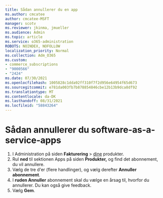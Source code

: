 ```yaml
---
title: Sådan annullerer du en app
ms.author: cmcatee
author: cmcatee-MSFT
manager: scotv
ms.reviewer: jkinma, jmueller
ms.audience: Admin
ms.topic: article
ms.service: o365-administration
ROBOTS: NOINDEX, NOFOLLOW
localization_priority: Normal
ms.collection: Adm_O365
ms.custom:
- commerce_subscriptions
- "9000566"
- "2424"
ms.date: 07/30/2021
ms.openlocfilehash: 1005828c1dda92ff310f7f2d956e64954f65d673
ms.sourcegitcommit: e781da003fb7b878854846cbe12b13b9dca8df92
ms.translationtype: MT
ms.contentlocale: da-DK
ms.lasthandoff: 08/31/2021
ms.locfileid: "58843264"
---
```

# <a name="how-to-cancel-software-as-a-service-apps"></a>Sådan annullerer du software-as-a-service-apps

1. I Administration på siden **Fakturering**  >  [dine](https://go.microsoft.com/fwlink/p/?linkid=842054) produkter.
2. Rul **ned** til sektionen Apps på siden **Produkter,** og find det abonnement, du vil annullere. 
3. Vælg de tre d'er (flere handlinger), og vælg derefter **Annuller abonnement**.
4. I **ruden Annuller** abonnement skal du vælge en årsag til, hvorfor du annullerer. Du kan også give feedback.
5. Vælg **Gem**.